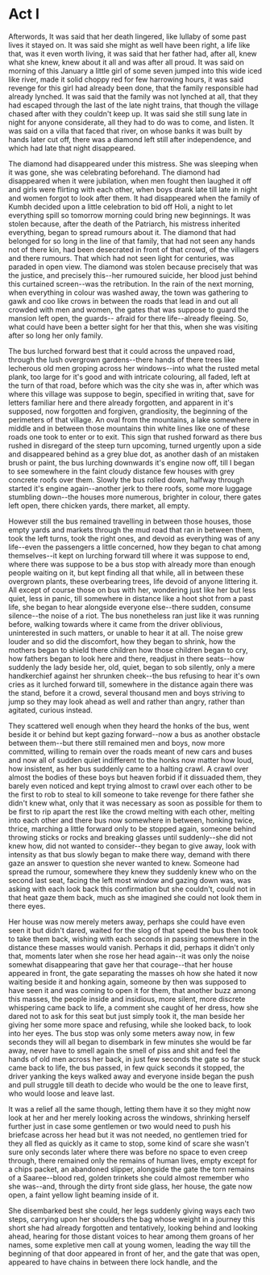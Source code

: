 # Act I



Afterwords, It was said that her death lingered, like lullaby of some past lives it stayed on. It was said she might as well have been right, a life like that, was it even worth living, it was said that her father had, after all, knew what she knew, knew about it all and was after all proud. It was said on morning of this January a little girl of some seven jumped into this wide iced like river, made it solid choppy red for few harrowing hours, it was said revenge for this girl had already been done, that the family responsible had already lynched. It was said that the family was not lynched at all, that they had escaped through the last of the late night trains, that though the village chased after with they couldn't keep up. It was said she still sung late in night for anyone considerate, all they had to do was to come, and listen. It was said on a villa that faced that river, on whose banks it was built by hands later cut off, there was a diamond left still after independence, and which had late that night disappeared. 

The diamond had disappeared under this mistress. She was sleeping when it was gone, she was celebrating beforehand. The diamond had disappeared when it were jubilation, when men fought then laughed it off and girls were flirting with each other, when boys drank late till late in night and women forgot to look after them. It had disappeared when the family of Kumbh decided upon a little celebration to bid off Holi, a night to let everything spill so tomorrow morning could bring new beginnings. It was stolen because, after the death of the Patriarch, his mistress inherited everything, began to spread rumours about it. The diamond that had belonged for so long in the line of that family, that had not seen any hands not of there kin, had been desecrated in front of that crowd, of the villagers and there rumours. That which had not seen light for centuries, was paraded in open view. The diamond was stolen because precisely that was the justice, and precisely this--her rumoured suicide, her blood just behind this curtained screen--was the retribution. In the rain of the next morning, when everything in colour was washed away, the town was gathering to gawk and coo like crows in between the roads that lead in and out all crowded with men and women, the gates that was suppose to guard the mansion left open, the guards-- afraid for there life--already fleeing. So, what could have been a better sight for her that this, when she was visiting after so long her only family. 

The bus lurched forward best that it could across the unpaved road, through the lush overgrown gardens--there hands of there trees like lecherous old men groping across her windows--into what the rusted metal plank, too large for it's good and with intricate colouring, all faded, left at the turn of that road, before which was the city she was in, after which was where this village was suppose to begin, specified in writing that, save for letters familiar here and there already forgotten, and apparent in it's supposed, now forgotten and forgiven, grandiosity, the beginning of the perimeters of that village. An oval from the mountains, a lake somewhere in middle and in between those mountains thin white lines like one of these roads one took to enter or to exit. This sign that rushed forward as there bus rushed in disregard of the steep turn upcoming, turned urgently upon a side and disappeared behind as a grey blue dot, as another dash of an mistaken brush or paint, the bus lurching downwards it's engine now off, till I began to see somewhere in the faint cloudy distance few houses with grey concrete roofs over them. Slowly the bus rolled down, halfway through started it's engine again--another jerk to there roofs, some more luggage stumbling down--the houses more numerous, brighter in colour, there gates left open, there chicken yards, there market, all empty. 

However still the bus remained travelling in between those houses, those empty yards and markets through the mud road that ran in between them, took the left turns, took the right ones, and devoid as everything was of any life--even the passengers a little concerned, how they began to chat among themselves--it kept on lurching forward till where it was suppose to end, where there was suppose to be a bus stop with already more than enough people waiting on it, but kept finding all that while, all in between these overgrown plants, these overbearing trees, life devoid of anyone littering it. All except of course those on bus with her, wondering just like her but less quiet, less in panic, till somewhere in distance like a hoot shot from a past life, she began to hear alongside everyone else--there sudden, consume silence--the noise of a riot. The bus nonetheless ran just like it was running before, walking towards where it came from the driver oblivious, uninterested in such matters, or unable to hear it at all. The noise grew louder and so did the discomfort, how they began to shrink, how the mothers began to shield there children how those children began to cry, how fathers began to look here and there, readjust in there seats--how suddenly the lady beside her, old, quiet, began to sob silently, only a mere handkerchief against her shrunken cheek--the bus refusing to hear it's own cries as it lurched forward till, somewhere in the distance again there was the stand, before it a crowd, several thousand men and boys striving to jump so they may look ahead as well and rather than angry, rather than agitated, curious instead. 

They scattered well enough when they heard the honks of the bus, went beside it or behind but kept gazing forward--now a bus as another obstacle between them--but there still remained men and boys, now more committed, willing to remain over the roads meant of new cars and buses and now all of sudden quiet indifferent to the honks now matter how loud, how insistent, as her bus suddenly came to a halting crawl. A crawl over almost the bodies of these boys but heaven forbid if it dissuaded them, they barely even noticed and kept trying almost to crawl over each other to be the first to rob to steal to kill someone to take revenge for there father she didn't knew what, only that it was necessary as soon as possible for them to be first to rip apart the rest like the crowd melting with each other, melting into each other and there bus now somewhere in between, honking twice, thrice, marching a little forward only to be stopped again, someone behind throwing  sticks or rocks and breaking glasses until suddenly--she did not knew how, did not wanted to consider--they began to give away, look with intensity as that bus slowly began to make there way, demand with there gaze an answer to question she never wanted to knew. Someone had spread the rumour, somewhere they knew they suddenly knew who on the second last seat, facing the left most window and gazing down was, was asking with each look back this confirmation but she couldn't, could not in that heat gaze them back, much as she imagined she could not look them in there eyes. 

Her house was now merely meters away, perhaps she could have even seen it but didn't dared, waited for the slog of that speed the bus then took to take them back, wishing with each seconds in passing somewhere in the distance these masses would vanish. Perhaps it did, perhaps it didn't only that, moments later when she rose her head again--it was only the noise somewhat disappearing that gave her that courage--that her house appeared in front, the gate separating the masses oh how she hated it now waiting beside it and honking again, someone by then was supposed to have seen it and was coming to open it for them, that another buzz among this masses, the people inside and insidious, more silent, more discrete whispering came back to life, a comment she caught of her dress, how she dared not to ask for this seat but just simply took it, the man beside her giving her some more space and refusing, while she looked back, to look into her eyes. The bus stop was only some meters away now, in few seconds they will all began to disembark in few minutes she would be far away, never have to smell again the smell of piss and shit and feel the hands of old men across her back, in just few seconds the gate so far stuck came back to life, the bus passed, in few quick seconds it stopped, the driver yanking the keys walked away and everyone inside began the push and pull struggle till death to decide who would be the one to leave first, who would loose and leave last. 

It was a relief all the same though, letting them have it so they might now look at her and her merely looking across the windows, shrinking herself further just in case some gentlemen or two would need to push his briefcase across her head but it was not needed, no gentlemen tried for they all fled as quickly as it came to stop, some kind of scare she wasn't sure only seconds later where there was before no space to even creep through, there remained only the remains of human lives, empty except for a chips packet, an abandoned slipper, alongside the gate the torn remains of a Saaree--blood red, golden trinkets she could almost remember who she was--and, through the dirty front side glass, her house, the gate now open, a faint yellow light beaming inside of it. 

She disembarked best she could, her legs suddenly giving ways each two steps, carrying upon her shoulders the bag whose weight in a journey this short she had already forgotten and tentatively, looking behind and looking ahead, hearing for those distant voices to hear among them groans of her names, some expletive men call at young women, leading the way till the beginning of that door appeared in front of her, and the gate that was open, appeared to have chains in between there lock handle, and the 
